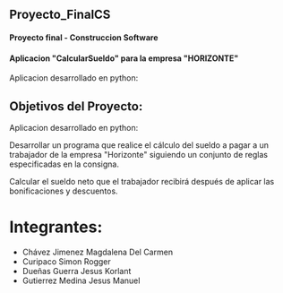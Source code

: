 <div class="text-center justify-center align-center">
    <div>
        <h2 class="font-bold">Proyecto_FinalCS</h5>
        <h4>Proyecto final - Construccion Software</p>
        <h4>Aplicacion "CalcularSueldo" para la empresa "HORIZONTE"</h4>
        <p>Aplicacion desarrollado en python:</p>
    </div>   
</div>

<div class="text-center justify-center align-center">
    <div>
        <h2 class="font-bold font-green">Objetivos del Proyecto:</h5>
        <p>Aplicacion desarrollado en python:</p>
        <p class="text-[14px] font-medium">Desarrollar un programa que realice el cálculo del sueldo a pagar a un
      trabajador de la empresa "Horizonte" siguiendo un conjunto de reglas especificadas en
      la consigna.</p>
        <p class="text-[14px] font-medium">Calcular el sueldo neto que el trabajador recibirá después de aplicar las
      bonificaciones y descuentos.</p>
    </div>   
</div>
      
# Integrantes:

 - Chávez Jimenez Magdalena Del Carmen
 - Curipaco Simon Rogger
 - Dueñas Guerra Jesus Korlant
 - Gutierrez Medina Jesus Manuel
